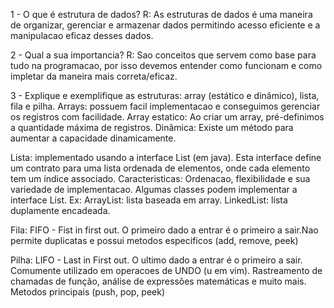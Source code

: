 1 - O que é estrutura de dados? 
R:  As estruturas de dados é uma maneira de organizar, gerenciar e armazenar dados permitindo acesso eficiente e a manipulacao eficaz desses dados.

2 - Qual a sua importancia?
R: Sao conceitos que servem como base para tudo na programacao, por isso devemos entender como funcionam e como impletar da maneira mais correta/eficaz.

3 - Explique e exemplifique as estruturas: array (estático e dinâmico), lista, fila e pilha.
Arrays: possuem facil implementacao e conseguimos gerenciar os registros com facilidade.
Array estatico: Ao criar um array, pré-definimos a quantidade máxima de registros.
Dinâmica: Existe um método para aumentar a capacidade dinamicamente.

Lista: implementado usando a interface List (em java). Esta interface define um contrato para uma lista ordenada de elementos, onde cada elemento tem um índice associado. 
Caracteristicas: Ordenacao, flexibilidade e sua variedade de implementacao.
Algumas classes podem implementar a interface List.
Ex: 
ArrayList: lista baseada em array.
LinkedList: lista duplamente encadeada.

Fila: FIFO - Fist in first out. O primeiro dado a entrar é o primeiro a sair.Nao permite duplicatas e possui metodos especificos (add, remove, peek)

Pilha: LIFO - Last in First out. O ultimo dado a entrar é o primeiro a sair. Comumente utilizado em operacoes de UNDO (u em vim). Rastreamento de chamadas de função, análise de expressões matemáticas e muito mais.
Metodos principais (push, pop, peek)



